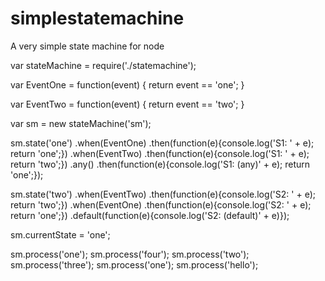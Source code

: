 simplestatemachine
==================

A very simple state machine for node

var stateMachine = require('./statemachine');

var EventOne = function(event) 
{
   return event == 'one';
}

var EventTwo = function(event)
{
	return event == 'two';
} 

var sm = new stateMachine('sm');

sm.state('one')
	.when(EventOne)
		.then(function(e){console.log('S1: ' + e); return 'one';})
    .when(EventTwo)
    	.then(function(e){console.log('S1: ' + e); return 'two';})
    .any()
    	.then(function(e){console.log('S1: (any)' + e); return 'one';});

sm.state('two')
	.when(EventTwo)
		.then(function(e){console.log('S2: ' + e); return 'two';})
	.when(EventOne)
		.then(function(e){console.log('S2: ' + e); return 'one';})
	.default(function(e){console.log('S2: (default)' + e)});

sm.currentState = 'one';

sm.process('one');
sm.process('four');
sm.process('two');
sm.process('three');
sm.process('one');
sm.process('hello');
